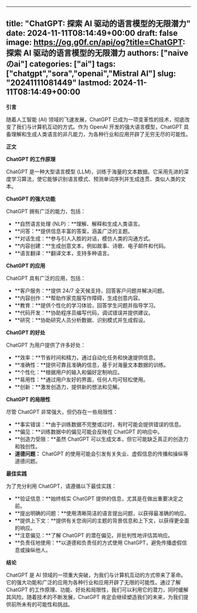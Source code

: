 
---
title: "ChatGPT: 探索 AI 驱动的语言模型的无限潜力"
date: 2024-11-11T08:14:49+00:00
draft: false
image: https://og.g0f.cn/api/og?title=ChatGPT: 探索 AI 驱动的语言模型的无限潜力
authors: ["naiveのai"]
categories: ["ai"]
tags: ["chatgpt","sora","openai","Mistral AI"]
slug: "20241111081449"
lastmod: 2024-11-11T08:14:49+00:00
---
**引言**

随着人工智能 (AI) 领域的飞速发展，ChatGPT 已成为一项变革性的技术，彻底改变了我们与计算机互动的方式。作为 OpenAI 开发的强大语言模型，ChatGPT 具备理解和生成人类语言的非凡能力，为各种行业和应用开辟了无穷无尽的可能性。

**正文**

**ChatGPT 的工作原理**

ChatGPT 是一种大型语言模型 (LLM)，训练于海量的文本数据。它采用先进的深度学习算法，使它能够识别语言模式、预测单词序列并生成连贯、类似人类的文本。

**ChatGPT 的强大功能**

ChatGPT 拥有广泛的能力，包括：

- **自然语言处理 (NLP)：**理解、解释和生成人类语言。
- **问答：**提供信息丰富的答案，涵盖广泛的主题。
- **对话生成：**参与引人入胜的对话，模仿人类的沟通方式。
- **内容创建：**生成创意文本，例如故事、诗歌、电子邮件和代码。
- **语言翻译：**翻译文本，支持多种语言。

**ChatGPT 的应用**

ChatGPT 具有广泛的应用，包括：

- **客户服务：**提供 24/7 全天候支持，回答客户问题并解决问题。
- **内容创作：**帮助作家克服写作障碍，生成创意内容。
- **教育：**提供个性化的学习体验，回答学生问题并指导学习。
- **代码开发：**协助程序员编写代码，调试错误并提供建议。
- **研究：**协助研究人员分析数据、识别模式并生成假设。

**ChatGPT 的好处**

ChatGPT 为用户提供了许多好处：

- **效率：**节省时间和精力，通过自动化任务和快速提供信息。
- **准确性：**提供可靠且准确的信息，基于对海量文本数据的训练。
- **个性化：**根据用户的输入和偏好定制响应。
- **易用性：**通过用户友好的界面，任何人均可轻松使用。
- **创新：**激发创造力，提供新的想法和见解。

**ChatGPT 的局限性**

尽管 ChatGPT 非常强大，但仍存在一些局限性：

- **事实错误：**由于训练数据不完整或过时，有时可能会提供错误的信息。
- **偏见：**训练数据中的偏见可能会反映在 ChatGPT 的响应中。
- **创造力受限：**虽然 ChatGPT 可以生成文本，但它可能缺乏真正的创造力和独创性。
- **道德问题：** ChatGPT 的使用可能会引发有关失业、虚假信息的传播和操纵等道德问题。

**最佳实践**

为了充分利用 ChatGPT，请遵循以下最佳实践：

- **验证信息：**始终核实 ChatGPT 提供的信息，尤其是在做出重要决定之前。
- **提出明确的问题：**使用清晰简洁的语言提出问题，以获得最准确的响应。
- **提供上下文：**提供有关您询问的主题的背景信息和上下文，以获得更全面的响应。
- **注意偏见：**了解 ChatGPT 的潜在偏见，并批判性地评估其响应。
- **负责任地使用：**以道德和负责任的方式使用 ChatGPT，避免传播虚假信息或操纵他人。

**结论**

ChatGPT 是 AI 领域的一项重大突破，为我们与计算机互动的方式带来了革命。它的强大功能和广泛的应用为各种行业和应用开辟了无限的可能性。通过了解 ChatGPT 的工作原理、功能、好处和局限性，我们可以利用它的潜力，同时缓解其风险。随着技术的不断发展，ChatGPT 肯定会继续塑造我们的未来，为我们提供前所未有的可能性和挑战。